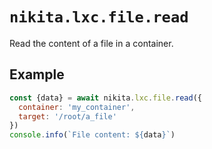 
# `nikita.lxc.file.read`

Read the content of a file in a container.

## Example

```js
const {data} = await nikita.lxc.file.read({
  container: 'my_container',
  target: '/root/a_file'
})
console.info(`File content: ${data}`)
```
